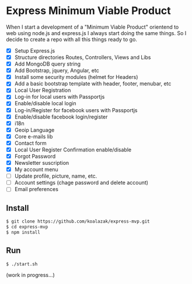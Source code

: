 # Express Minimum Viable Product
When I start a development of a "Minimum Viable Product" orientend to web using node.js and express.js I always start doing the same things.
So I decide to create a repo with all this things ready to go.

- [x] Setup Express.js
- [x] Structure directories Routes, Controllers, Views and Libs
- [x] Add MongoDB query string
- [x] Add Bootstrap, jquery, Angular, etc
- [x] Install some security modules (helmet for Headers)
- [x] Add a basic bootstrap template with header, footer, menubar, etc
- [x] Local User Registration
- [x] Log-in for local users with Passportjs
- [x] Enable/disable local login
- [x] Log-in/Register for facebook users with Passportjs
- [x] Enable/disable facebook login/register
- [x] i18n
- [x] Geoip Language
- [x] Core e-mails lib
- [x] Contact form
- [x] Local User Register Confirmation enable/disable
- [x] Forgot Password
- [x] Newsletter suscription
- [x] My account menu
- [ ] Update profile, picture, name, etc.
- [ ] Account settings (chage password and delete account)
- [ ] Email preferences

## Install

```bash
$ git clone https://github.com/koalazak/express-mvp.git
$ cd express-mvp
$ npm install
```

## Run

```bash
$ ./start.sh
```

(work in progress...)
